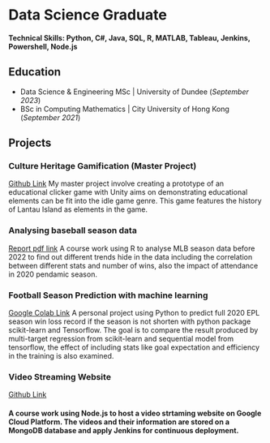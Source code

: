 # Data Science Graduate

#### Technical Skills: Python, C#, Java, SQL, R, MATLAB, Tableau, Jenkins, Powershell, Node.js

## Education							       		
- Data Science & Engineering MSc | University of Dundee (_September 2023_)	 			        		
- BSc in Computing Mathematics | City University of Hong Kong (_September 2021_)

## Projects
### Culture Heritage Gamification (Master Project)
[Github Link](https://github.com/TimYeung22/Gamifying-Digital-Heritage-Building-an-Educational-Game)
My master project involve creating a prototype of an educational clicker game with Unity aims on demonstrating educational elements can be fit into the idle game genre. This game features the history of Lantau Island as elements in the game.

### Analysing baseball season data
[Report pdf link]()
A course work using R to analyse MLB season data before 2022 to find out different trends hide in the data including the correlation between different stats and number of wins, also the impact of attendance in 2020 pendamic season.

### Football Season Prediction with machine learning
[Google Colab Link](https://colab.research.google.com/drive/1XcQI456H3Pfz9Scu4mo-VPkxvVPjoV5Q?usp=sharing)
A personal project using Python to predict full 2020 EPL season win loss record if the season is not shorten with python package scikit-learn and Tensorflow. The goal is to compare the result produced by multi-target regression from scikit-learn and sequential model from tensorflow, the effect of including stats like goal expectation and efficiency in the training is also examined.

### Video Streaming Website
[Github Link](https://github.com/TimYeung22/myflix_nodejs)
#### A course work using Node.js to host a video strtaming website on Google Cloud Platform. The videos and their information are stored on a MongoDB database and apply Jenkins for continuous deployment.
